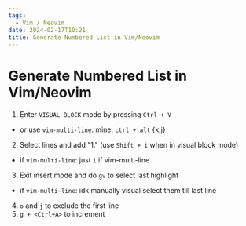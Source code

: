 ```yaml
---
tags:
  - Vim / Neovim
date: 2024-02-17T10:21
title: Generate Numbered List in Vim/Neovim
---
```

<!-- 2024-02-17-1021 (February 17, 2024, 10:21 AM) -->

# Generate Numbered List in Vim/Neovim
1. Enter `VISUAL BLOCK` mode by pressing `Ctrl + V` 
  - or use `vim-multi-line`: mine: `ctrl + alt` {k,j}
2. Select lines and add "1." (use `Shift + i` when in visual block mode)
  - if `vim-multi-line`: just `i` if vim-multi-line
3. Exit insert mode and do `gv` to select last highlight
  - if `vim-multi-line`: idk manually visual select them till last line
4. `o` and `j` to exclude the first line
5. `g + <Ctrl+A>` to increment
